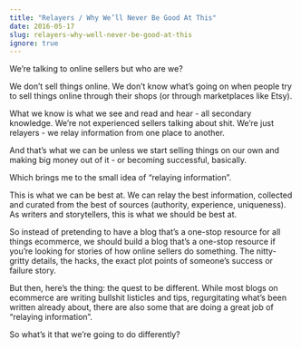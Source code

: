```yaml
---
title: "Relayers / Why We’ll Never Be Good At This"
date: 2016-05-17
slug: relayers-why-well-never-be-good-at-this
ignore: true
---
```

We’re talking to online sellers but who are we?  

We don’t sell things online. We don’t know what’s going on when people try to sell things online through their shops (or through marketplaces like Etsy).

What we know is what we see and read and hear - all secondary knowledge. We’re not experienced sellers talking about shit. We’re just relayers - we relay information from one place to another.

And that’s what we can be unless we start selling things on our own and making big money out of it - or becoming successful, basically.

Which brings me to the small idea of “relaying information”.

This is what we can be best at. We can relay the best information, collected and curated from the best of sources (authority, experience, uniqueness). As writers and storytellers, this is what we should be best at.

So instead of pretending to have a blog that’s a one-stop resource for all things ecommerce, we should build a blog that’s a one-stop resource if you’re looking for stories of how online sellers do something. The nitty-gritty details, the hacks, the exact plot points of someone’s success or failure story.

But then, here’s the thing: the quest to be different. While most blogs on ecommerce are writing bullshit listicles and tips, regurgitating what’s been written already about, there are also some that are doing a great job of “relaying information”.

So what’s it that we’re going to do differently?